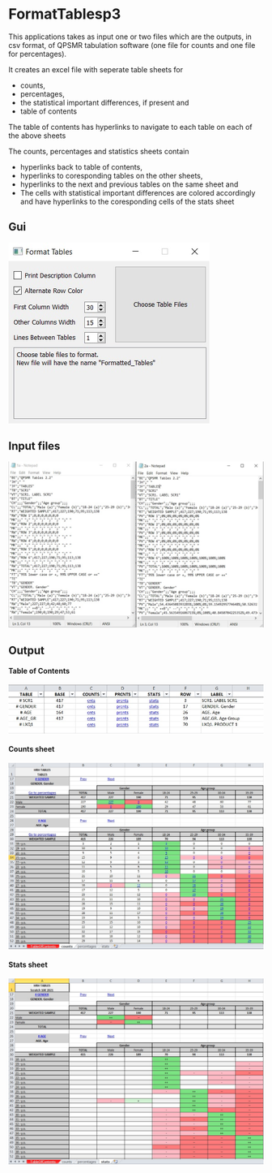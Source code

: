 # FormatTablesp3

This applications takes as input one or two files which are the outputs, in csv format, of QPSMR tabulation software (one file for counts and one file for percentages).

It creates an excel file with seperate table sheets for

- counts,
- percentages,
- the statistical important differences, if present and
- table of contents

The table of contents has hyperlinks to navigate to each table on each of the above sheets

The counts, percentages and statistics sheets contain

- hyperlinks back to table of contents,
- hyperlinks to coresponding tables on the other sheets,
- hyperlinks to the next and previous tables on the same sheet and
- The cells with statistical important differences are colored accordingly and have hyperlinks to the coresponding cells of the stats sheet

## Gui

![](gui.jpg)

## Input files

![](input.jpg)

## Output

#### Table of Contents

![](ToC.jpg)

#### Counts sheet

![](counts.jpg)

#### Stats sheet

![](stats.jpg)

